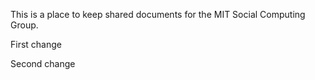 This is a place to keep shared documents for the MIT Social Computing Group.

First change

Second change